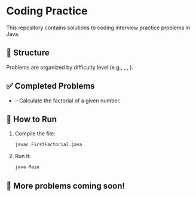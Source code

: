 # Coding Practice

This repository contains solutions to coding interview practice problems in Java.

## 📂 Structure

Problems are organized by difficulty level (e.g., , , ).

## ✅ Completed Problems

-  – Calculate the factorial of a given number.

## 📌 How to Run

1. Compile the file:
   ```bash
   javac FirstFactorial.java
   ```

2. Run it:
   ```bash
   java Main
   ```

## 🚀 More problems coming soon!
